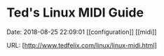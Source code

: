 # Ted&#039;s Linux MIDI Guide

Date: 2018-08-25 22:09:01
[[configuration]] [[midi]]

URL: [http://www.tedfelix.com/linux/linux-midi.html]
